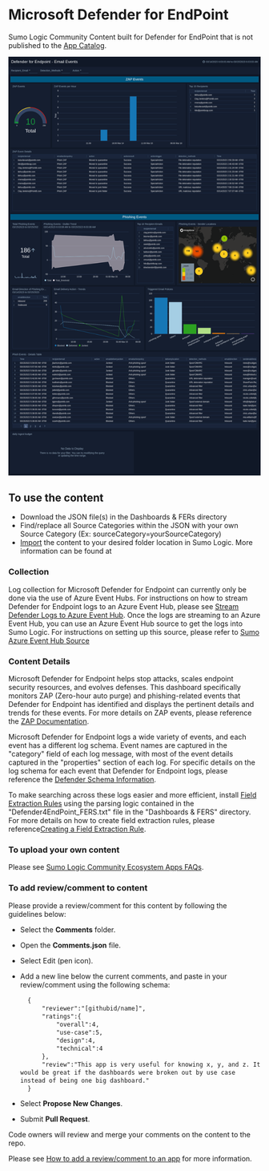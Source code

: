 # Microsoft Defender for EndPoint

Sumo Logic Community Content built for Defender for EndPoint that is not published to the [App Catalog](https://help.sumologic.com/docs/integrations/).

![emaiL_events](Screenshots/Defende4Endpoint_EmailEvents.png)

## To use the content

- Download the JSON file(s) in the Dashboards & FERs directory
- Find/replace all Source Categories within the JSON with your own Source Category (Ex: sourceCategory=yourSourceCategory)
- [Import](https://help.sumologic.com/docs/get-started/library/#import-content) the content to your desired folder location in Sumo Logic. More information can be found at

### Collection

Log collection for Microsoft Defender for Endpoint can currently only be done via the use of Azure Event Hubs. For instructions on how to stream Defender for Endpoint logs to an Azure Event Hub, please see [Stream Defender Logs to Azure Event Hub](https://learn.microsoft.com/en-us/microsoft-365/security/defender-endpoint/raw-data-export-event-hub?view=o365-worldwide). Once the logs are streaming to an Azure Event Hub, you can use an Azure Event Hub source to get the logs into Sumo Logic. For instructions on setting up this source, please refer to [Sumo Azure Event Hub Source](https://help.sumologic.com/docs/send-data/hosted-collectors/cloud-to-cloud-integration-framework/azure-event-hubs-source/)

### Content Details

Microsoft Defender for Endpoint helps stop attacks, scales endpoint security resources, and evolves defenses. This dashboard specifically monitors ZAP (Zero-hour auto purge) and phishing-related events that Defender for Endpoint has identified and displays the pertinent details and trends for these events. For more details on ZAP events, please reference the [ZAP Documentation](https://learn.microsoft.com/en-us/microsoft-365/security/office-365-security/zero-hour-auto-purge?view=o365-worldwide).

Microsoft Defender for Endpoint logs a wide variety of events, and each event has a different log schema. Event names are captured in the "category" field of each log message, with most of the event details captured in the "properties" section of each log. For specific details on the log schema for each event that Defender for Endpoint logs, please reference the [Defender Schema Information](https://learn.microsoft.com/en-us/microsoft-365/security/defender/advanced-hunting-schema-tables?view=o365-worldwide).

To make searching across these logs easier and more efficient, install [Field Extraction Rules](https://help.sumologic.com/docs/manage/field-extractions/) using the parsing logic contained in the "Defender4EndPoint_FERS.txt" file in the "Dashboards & FERS" directory. For more details on how to create field extraction rules, please reference[Creating a Field Extraction Rule](https://help.sumologic.com/docs/manage/field-extractions/create-field-extraction-rule/).

### To upload your own content

Please see [Sumo Logic Community Ecosystem Apps FAQs](https://help.sumologic.com/docs/integrations/community-ecosystem-apps/#faq).

### To add review/comment to content

Please provide a review/comment for this content by following the guidelines below:

- Select the **Comments** folder.
- Open the **Comments.json** file.
- Select Edit (pen icon).
- Add a new line below the current comments, and paste in your review/comment using the following schema:

        {
            "reviewer":"[githubid/name]",
            "ratings":{
                "overall":4,
                "use-case":5,
                "design":4,
                "technical":4
            },
            "review":"This app is very useful for knowing x, y, and z. It would be great if the dashboards were broken out by use case instead of being one big dashboard."
        }

- Select **Propose New Changes**.
- Submit **Pull Request**.

Code owners will review and merge your comments on the content to the repo.

Please see [How to add a review/comment to an app](https://help.sumologic.com/docs/integrations/community-ecosystem-apps/#how-do-i-add-a-reviewrating-to-an-app) for more information.
